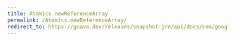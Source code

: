 ```yaml
---
title: Atomics.newReferenceArray
permalink: /Atomics.newReferenceArray/
redirect_to: https://guava.dev/releases/snapshot-jre/api/docs/com/google/common/util/concurrent/Atomics.html#newReferenceArray-E:A-
---
```

